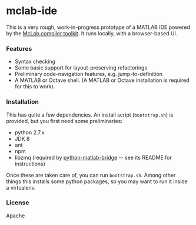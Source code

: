 # mclab-ide

This is a very rough, work-in-progress prototype of a MATLAB IDE powered by
the [McLab compiler toolkit][mclab]. It runs locally, with a browser-based
UI.

### Features

* Syntax checking
* Some basic support for layout-preserving refactorings
* Preliminary code-navigation features, e.g. jump-to-definition
* A MATLAB or Octave shell. (A MATLAB or Octave installation is required for
this to work).

### Installation

This has quite a few dependencies. An install script (`bootstrap.sh`) is
provided, but you first need some preliminaries:

* python 2.7.x
* JDK 8
* ant
* npm
* libzmq (required by [python-matlab-bridge][] -- see its README for
instructions)

Once these are taken care of, you can run `bootstrap.sh`. Among other things
this installs some python packages, so you may want to run it inside a
virtualenv.

### License

Apache

[mclab]: http://www.sable.mcgill.ca/mclab
[python-matlab-bridge]: https://github.com/arokem/python-matlab-bridge
